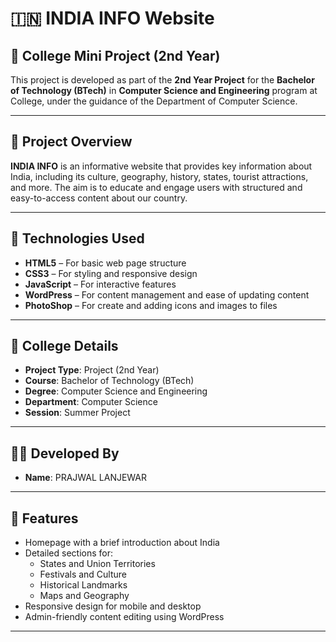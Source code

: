# 🇮🇳 INDIA INFO Website

## 📘 College Mini Project (2nd Year)

This project is developed as part of the **2nd Year Project** for the **Bachelor of Technology (BTech)** in **Computer Science and Engineering** program at College, under the guidance of the Department of Computer Science.

---

## 🎯 Project Overview

**INDIA INFO** is an informative website that provides key information about India, including its culture, geography, history, states, tourist attractions, and more. The aim is to educate and engage users with structured and easy-to-access content about our country.

---

## 🔧 Technologies Used

- **HTML5** – For basic web page structure
- **CSS3** – For styling and responsive design
- **JavaScript** – For interactive features
- **WordPress** – For content management and ease of updating content
- **PhotoShop** – For create and adding icons and images to files

---

## 🏫 College Details

- **Project Type**: Project (2nd Year)
- **Course**: Bachelor of Technology (BTech)
- **Degree**: Computer Science and Engineering
- **Department**: Computer Science
- **Session**: Summer Project

---

## 👨‍💻 Developed By

- **Name**: PRAJWAL LANJEWAR  

---

## 📌 Features

- Homepage with a brief introduction about India
- Detailed sections for:
  - States and Union Territories
  - Festivals and Culture
  - Historical Landmarks
  - Maps and Geography
- Responsive design for mobile and desktop
- Admin-friendly content editing using WordPress

---



